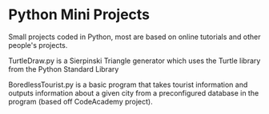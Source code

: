 # Python Mini Projects
Small projects coded in Python, most are based on online tutorials and 
other people's projects.

TurtleDraw.py is a Sierpinski Triangle generator which uses the Turtle library from the Python Standard Library

BoredlessTourist.py is a basic program that takes tourist information and outputs information about a given city from a preconfigured database in the program (based off CodeAcademy project).
